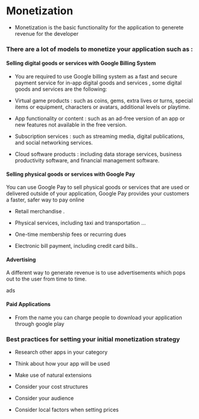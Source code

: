 # Monetization

* Monetization is the basic functionality for the application to generete revenue for the developer

### There are a lot of models to monetize your application such as :

#### Selling digital goods or services with Google Billing System

* You are required to use Google billing system as a fast and secure payment service for in-app digital goods and services , some digital goods and services are the following:

* Virtual game products : such as coins, gems, extra lives or turns, special items or equipment, characters or avatars, additional levels or playtime.

* App functionality or content : such as an ad-free version of an app or new features not available in the free version.

* Subscription services : such as streaming media, digital publications, and social networking services.

* Cloud software products : including data storage services, business productivity software, and financial management software.

#### Selling physical goods or services with Google Pay

You can use Google Pay to sell physical goods or services that are used or delivered outside of your application, Google Pay provides your customers a faster, safer way to pay online

* Retail merchandise .

* Physical services, including taxi and transportation ...

* One-time membership fees or recurring dues

* Electronic bill payment, including credit card bills..

####  Advertising

A different way to generate revenue is to use advertisements which pops out to the user from time to time.

ads

#### Paid Applications

* From the name you can charge people to download your application through google play

### Best practices for setting your initial monetization strategy

* Research other apps in your category

* Think about how your app will be used

* Make use of natural extensions

* Consider your cost structures

* Consider your audience

* Consider local factors when setting prices